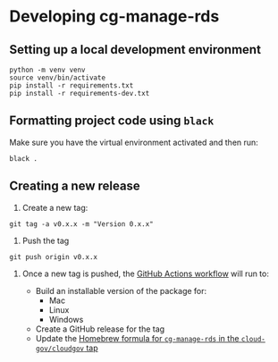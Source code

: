 # Developing cg-manage-rds

## Setting up a local development environment

```shell
python -m venv venv
source venv/bin/activate
pip install -r requirements.txt
pip install -r requirements-dev.txt
```

## Formatting project code using `black`

Make sure you have the virtual environment activated and then run:

```shell
black .
```

## Creating a new release

1. Create a new tag:

  ```shel
  git tag -a v0.x.x -m "Version 0.x.x"
  ```

1. Push the tag

  ```shell
  git push origin v0.x.x
  ```

1. Once a new tag is pushed, the [GitHub Actions workflow](./.github/workflows/build-release.yml) will run to:

    - Build an installable version of the package for:
      - Mac
      - Linux
      - Windows
    - Create a GitHub release for the tag
    - Update the [Homebrew formula for `cg-manage-rds` in the `cloud-gov/cloudgov` tap](https://github.com/cloud-gov/homebrew-cloudgov)
